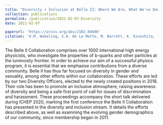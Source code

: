 ```yaml
---
title: "Diversity + Inclusion at Belle II: Where We Are, What We've Done and Where We Want To Be"
collection: publications
permalink: /publication/2021-02-07-Diversity
date: 2021-02-07

paperurl: 'https://arxiv.org/abs/2102.04606'
citation: 'H.M. Wakeling, S.A. De La Motte, M. Barrett, K. Kinoshita, (The Belle II Collaboration), 2021: Diversity + Inclusion at Belle II: Where We Are, What We've Done and Where We Want To Be, arXiv:2102.04606'
---
```


The Belle II Collaboration comprises over 1000 international high energy physicists, who investigate the properties of b-quarks and other particles at the luminosity frontier. In order to achieve our aim of a successful physics program, it is essential that we emphasise contributions from a diverse community. Belle II has thus far focused on diversity in gender and sexuality, among other efforts within our collaboration. These efforts are led by our two Diversity Officers, elected to the newly created positions in 2018. Their role has been to promote an inclusive atmosphere, raising awareness of diversity and being a safe first point of call for issues of discrimination and harassment. These proceedings accompany the short talk delivered during ICHEP 2020, marking the first conference the Belle II Collaboration has presented in the diversity and inclusion stream. It details the efforts described above, as well as examining the evolving gender demographics of our community, since membership began in 2011. 